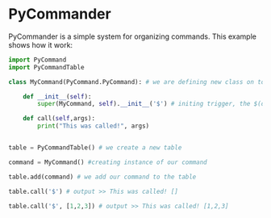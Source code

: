 PyCommander
===========

PyCommander is a simple system for organizing commands. This example shows how it work: 

```python
import PyCommand
import PyCommandTable

class MyCommand(PyCommand.PyCommand): # we are defining new class on top of the PyCommand

    def __init__(self):
        super(MyCommand, self).__init__('$') # initing trigger, the $(dolar) sign will be the trigger

    def call(self,args):
        print("This was called!", args)


table = PyCommandTable() # we create a new table

command = MyCommand() #creating instance of our command

table.add(command) # we add our command to the table

table.call('$') # output >> This was called! []

table.call('$', [1,2,3]) # output >> This was called! [1,2,3]

```
